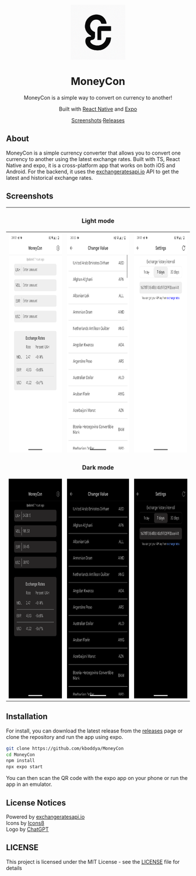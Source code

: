 <div align="center">
    <img src="assets/images/logo-by-chatgpt.png" width="150" height="150"/>
    <h1>MoneyCon</h1>
    <p>MoneyCon is a simple way to convert on currency to another!</p>
    <p>Built with <a href="https://reactnative.dev/">React Native</a> and <a href="https://expo.dev/">Expo</a></p>
    <a href="##screenshots">Screenshots</a>&middot;<a href="https://github.com/kboddya/MoneyCon/releases">Releases</a>
</div>

## About
MoneyCon is a simple currency converter that allows you to convert one currency to another using the latest exchange rates.
Built with TS, React Native and expo, it is a cross-platform app that works on both iOS and Android.
For the backend, it uses the <a href="https://exchangeratesapi.io/">exchangeratesapi.io</a> API to get the latest and historical exchange rates.
## Screenshots
|                                                               |                      <h3>Light mode</h3>                      |                                                               |
|:-------------------------------------------------------------:|:-------------------------------------------------------------:|:-------------------------------------------------------------:|
| <img src="Screenshots/Light-1.png" width="300" height="600"/> | <img src="Screenshots/Light-2.png" width="300" height="600"/> | <img src="Screenshots/Light-3.png" width="300" height="600"/> |
|                                                               |                      <h3>Dark mode</h3>                       |                                                               |
| <img src="Screenshots/Dark-1.png" width="300" height="600"/>  | <img src="Screenshots/Dark-2.png" width="300" height="600"/>  |<img src="Screenshots/Dark-3.png" width="300" height="600"/>|
## Installation
For install, you can download the latest release from the <a href="https://github.com/kboddya/MoneyCon/releases">releases</a> page or clone the repository and run the app using expo.
```bash
git clone https://github.com/kboddya/MoneyCon
cd MoneyCon
npm install
npx expo start
```
You can then scan the QR code with the expo app on your phone or run the app in an emulator.
## License Notices
Powered by [exchangeratesapi.io](https://exchangeratesapi.io/)\
Icons by [Icons8](https://icons8.com/)\
Logo by [ChatGPT](https://chatgpt.com/)
## LICENSE
This project is licensed under the MIT License - see the [LICENSE](LICENSE) file for details